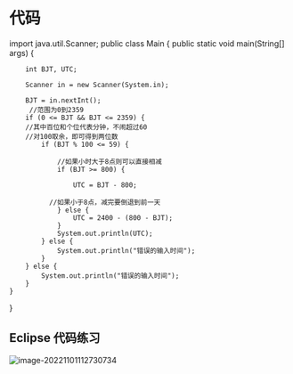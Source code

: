 





# 代码



import java.util.Scanner;
public class Main {
    public static void main(String[] args) {

        int BJT, UTC;
    
        Scanner in = new Scanner(System.in);
    
        BJT = in.nextInt();
         //范围为0到2359
        if (0 <= BJT && BJT <= 2359) {
        //其中百位和个位代表分钟，不闹超过60
        //对100取余，即可得到两位数
            if (BJT % 100 <= 59) {
            
    			//如果小时大于8点则可以直接相减
                if (BJT >= 800) {
    
                    UTC = BJT - 800;
    			
              //如果小于8点，减完要倒退到前一天 
                } else {
                    UTC = 2400 - (800 - BJT);
                }
                System.out.println(UTC);
            } else {
                System.out.println("错误的输入时间");
            }
        } else {
            System.out.println("错误的输入时间");
        }
    }

}





## Eclipse 代码练习



![image-20221101112730734](C:\Users\ruiya\AppData\Roaming\Typora\typora-user-images\image-20221101112730734.png)